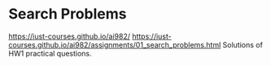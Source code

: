 # Search Problems
https://iust-courses.github.io/ai982/
https://iust-courses.github.io/ai982/assignments/01_search_problems.html
Solutions of HW1 practical questions.

